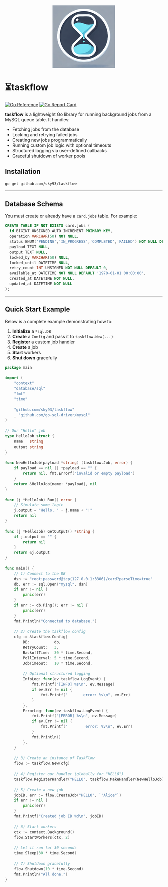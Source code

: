 <div align="center">
  <img src="logo.png" alt="tracesight" width="200px">
</div>

# ⏳taskflow
[![Go Reference](https://pkg.go.dev/badge/github.com/sky93/taskflow.svg)](https://pkg.go.dev/github.com/sky93/taskflow)
[![Go Report Card](https://goreportcard.com/badge/github.com/sky93/taskflow)](https://goreportcard.com/report/github.com/sky93/taskflow)

**taskflow** is a lightweight Go library for running background jobs from a MySQL queue table. It handles:

- Fetching jobs from the database
- Locking and retrying failed jobs
- Creating new jobs programmatically
- Running custom job logic with optional timeouts
- Structured logging via user-defined callbacks
- Graceful shutdown of worker pools

## Installation

```bash
go get github.com/sky93/taskflow
```

---

## Database Schema

You must create or already have a `card.jobs` table. For example:

```sql
CREATE TABLE IF NOT EXISTS card.jobs (
  id BIGINT UNSIGNED AUTO_INCREMENT PRIMARY KEY,
  operation VARCHAR(50) NOT NULL,
  status ENUM('PENDING','IN_PROGRESS','COMPLETED','FAILED') NOT NULL DEFAULT 'PENDING',
  payload TEXT NULL,
  output TEXT NULL,
  locked_by VARCHAR(50) NULL,
  locked_until DATETIME NULL,
  retry_count INT UNSIGNED NOT NULL DEFAULT 0,
  available_at DATETIME NOT NULL DEFAULT '1970-01-01 00:00:00',
  created_at DATETIME NOT NULL,
  updated_at DATETIME NOT NULL
);
```

---

## Quick Start Example

Below is a complete example demonstrating how to:

1. **Initialize** a `*sql.DB`
2. **Create** a `Config` and pass it to `taskflow.New(...)`
3. **Register** a custom job handler
4. **Create** a job
5. **Start** workers
6. **Shut down** gracefully

```go
package main

import (
    "context"
    "database/sql"
    "fmt"
    "time"

    "github.com/sky93/taskflow"
    _ "github.com/go-sql-driver/mysql"
)

// Our "Hello" job
type HelloJob struct {
    name   string
    output string
}

func NewHelloJob(payload *string) (taskflow.Job, error) {
    if payload == nil || *payload == "" {
        return nil, fmt.Errorf("invalid or empty payload")
    }
    return &HelloJob{name: *payload}, nil
}

func (j *HelloJob) Run() error {
    // Simulate some logic
    j.output = "Hello, " + j.name + "!"
    return nil
}

func (j *HelloJob) GetOutput() *string {
    if j.output == "" {
        return nil
    }
    return &j.output
}

func main() {
    // 1) Connect to the DB
    dsn := "root:password@tcp(127.0.0.1:3306)/card?parseTime=true"
    db, err := sql.Open("mysql", dsn)
    if err != nil {
        panic(err)
    }
    if err := db.Ping(); err != nil {
        panic(err)
    }
    fmt.Println("Connected to database.")

    // 2) Create the taskflow config
    cfg := &taskflow.Config{
        DB:           db,
        RetryCount:   3,
        BackoffTime:  30 * time.Second,
        PollInterval: 5 * time.Second,
        JobTimeout:   10 * time.Second,

        // Optional structured logging
        InfoLog: func(ev taskflow.LogEvent) {
            fmt.Printf("[INFO] %s\n", ev.Message)
            if ev.Err != nil {
                fmt.Printf("       error: %v\n", ev.Err)
            }
        },
        ErrorLog: func(ev taskflow.LogEvent) {
            fmt.Printf("[ERROR] %s\n", ev.Message)
            if ev.Err != nil {
                fmt.Printf("        error: %v\n", ev.Err)
            }
            fmt.Println()
        },
    }

    // 3) Create an instance of TaskFlow
    flow := taskflow.New(cfg)

    // 4) Register our handler (globally for "HELLO")
    taskflow.RegisterHandler("HELLO", taskflow.MakeHandler(NewHelloJob))

    // 5) Create a new job
    jobID, err := flow.CreateJob("HELLO", `"Alice"`)
    if err != nil {
        panic(err)
    }
    fmt.Printf("Created job ID %d\n", jobID)

    // 6) Start workers
    ctx := context.Background()
    flow.StartWorkers(ctx, 2)

    // Let it run for 30 seconds
    time.Sleep(30 * time.Second)

    // 7) Shutdown gracefully
    flow.Shutdown(10 * time.Second)
    fmt.Println("All done.")
}
```